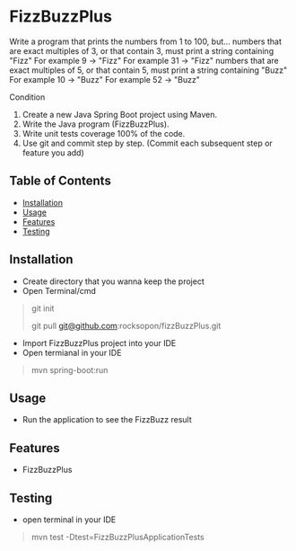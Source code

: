 
# FizzBuzzPlus

Write a program that prints the numbers from 1 to 100, but...
numbers that are exact multiples of 3, or that contain 3, must print a string containing
"Fizz"
For example 9 -> "Fizz"
For example 31 -> "Fizz"
numbers that are exact multiples of 5, or that contain 5, must print a string containing
"Buzz"
For example 10 -> "Buzz"
For example 52 -> "Buzz"

Condition
1. Create a new Java Spring Boot project using Maven.
2. Write the Java program (FizzBuzzPlus).
3. Write unit tests coverage 100% of the code.
4. Use git and commit step by step. (Commit each subsequent step or feature you
   add)

## Table of Contents
- [Installation](#installation)
- [Usage](#usage)
- [Features](#features)
- [Testing](#testing)

## Installation
- Create directory that you wanna keep the project
- Open Terminal/cmd

> git init
> 
> git pull git@github.com:rocksopon/fizzBuzzPlus.git
- Import FizzBuzzPlus project into your IDE
- Open termianal in your IDE
> mvn spring-boot:run

## Usage
- Run the application to see the FizzBuzz result

## Features
- FizzBuzzPlus

## Testing
- open terminal in your IDE
> mvn test -Dtest=FizzBuzzPlusApplicationTests
